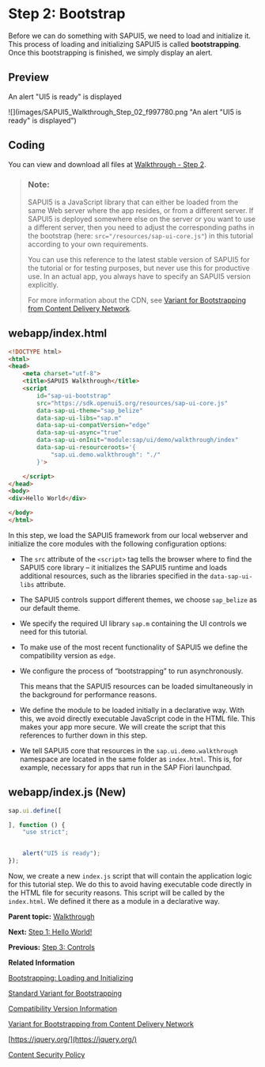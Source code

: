 <!-- loiofe12df2e338e43598977d09f3d191b7b -->

# Step 2: Bootstrap

Before we can do something with SAPUI5, we need to load and initialize it. This process of loading and initializing SAPUI5 is called **bootstrapping**. Once this bootstrapping is finished, we simply display an alert.



## Preview

   
  
<a name="loiofe12df2e338e43598977d09f3d191b7b__fig_r1j_pst_mr"/>An alert "UI5 is ready" is displayed

 ![](images/SAPUI5_Walkthrough_Step_02_f997780.png "An alert "UI5 is ready" is displayed") 



## Coding

You can view and download all files at [Walkthrough - Step 2](https://ui5.sap.com/#/entity/sap.m.tutorial.walkthrough/sample/sap.m.tutorial.walkthrough.02).

> ### Note:  
> SAPUI5 is a JavaScript library that can either be loaded from the same Web server where the app resides, or from a different server. If SAPUI5 is deployed somewhere else on the server or you want to use a different server, then you need to adjust the corresponding paths in the bootstrap \(here: `src="/resources/sap-ui-core.js"`\) in this tutorial according to your own requirements.
> 
> You can use this reference to the latest stable version of SAPUI5 for the tutorial or for testing purposes, but never use this for productive use. In an actual app, you always have to specify an SAPUI5 version explicitly.
> 
> For more information about the CDN, see [Variant for Bootstrapping from Content Delivery Network](../04_Essentials/variant-for-bootstrapping-from-content-delivery-network-2d3eb2f.md).



## webapp/index.html

```html
<!DOCTYPE html>
<html>
<head>
	<meta charset="utf-8">
	<title>SAPUI5 Walkthrough</title>
	<script
		id="sap-ui-bootstrap"
		src="https://sdk.openui5.org/resources/sap-ui-core.js"
		data-sap-ui-theme="sap_belize"
		data-sap-ui-libs="sap.m"
		data-sap-ui-compatVersion="edge"
		data-sap-ui-async="true"
		data-sap-ui-onInit="module:sap/ui/demo/walkthrough/index"
		data-sap-ui-resourceroots='{
			"sap.ui.demo.walkthrough": "./"
		}'>

	</script>
</head>
<body>
<div>Hello World</div>

</body>
</html>
```

In this step, we load the SAPUI5 framework from our local webserver and initialize the core modules with the following configuration options:

-   The `src` attribute of the `<script>` tag tells the browser where to find the SAPUI5 core library – it initializes the SAPUI5 runtime and loads additional resources, such as the libraries specified in the `data-sap-ui-libs` attribute.

-   The SAPUI5 controls support different themes, we choose `sap_belize` as our default theme.

-   We specify the required UI library `sap.m` containing the UI controls we need for this tutorial.

-   To make use of the most recent functionality of SAPUI5 we define the compatibility version as `edge`.

-   We configure the process of “bootstrapping” to run asynchronously.

    This means that the SAPUI5 resources can be loaded simultaneously in the background for performance reasons.

-   We define the module to be loaded initially in a declarative way. With this, we avoid directly executable JavaScript code in the HTML file. This makes your app more secure. We will create the script that this references to further down in this step.
-   We tell SAPUI5 core that resources in the `sap.ui.demo.walkthrough` namespace are located in the same folder as `index.html`. This is, for example, necessary for apps that run in the SAP Fiori launchpad.




<a name="loiofe12df2e338e43598977d09f3d191b7b__section_ks2_1bv_xfb"/>

## webapp/index.js \(New\)

```js
sap.ui.define([

], function () {
	"use strict";


	alert("UI5 is ready");
});

```

Now, we create a new `index.js` script that will contain the application logic for this tutorial step. We do this to avoid having executable code directly in the HTML file for security reasons. This script will be called by the `index.html`. We defined it there as a module in a declarative way.

**Parent topic:** [Walkthrough](walkthrough-3da5f4b.md "In this tutorial we will introduce you to all major development paradigms of SAPUI5.")

**Next:** [Step 1: Hello World!](step-1-hello-world-2680aa9.md "As you know SAPUI5 is all about HTML5. Let’s get started with building a first “Hello World” with only HTML.")

**Previous:** [Step 3: Controls](step-3-controls-ddbceec.md "Now it is time to build our first little UI by replacing the “Hello World” text in the HTML body by the SAPUI5 control sap.m.Text. In the beginning, we will use the JavaScript control interface to set up the UI, the control instance is then placed into the HTML body.")

**Related Information**  


[Bootstrapping: Loading and Initializing](../04_Essentials/bootstrapping-loading-and-initializing-a04b0d1.md "To use SAPUI5 features in your HTML page, you have to load and initialize the SAPUI5 library.")

[Standard Variant for Bootstrapping](../04_Essentials/standard-variant-for-bootstrapping-91f1f45.md "The standard variant for bootstrapping loads all JavaScript modules of a library in advance with one single request for performance reasons.")

[Compatibility Version Information](../04_Essentials/compatibility-version-information-9feb96d.md "Compatibility version flags allow applications to react to incompatible changes in SAPUI5.")

[Variant for Bootstrapping from Content Delivery Network](../04_Essentials/variant-for-bootstrapping-from-content-delivery-network-2d3eb2f.md "SAPUI5 can either be loaded locally with a relative path from an SAP Web server or externally from a Content Delivery Network (CDN).")

[https://jquery.org/](https://jquery.org/)

[Content Security Policy](../05_Developing_Apps/content-security-policy-fe1a6db.md "Content Security Policy (CSP) adds an additional layer of security that can detect and mitigate certain types of attacks, such as cross-site scripting and data injection.")

